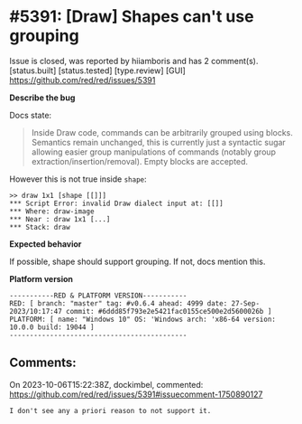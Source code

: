 
#5391: [Draw] Shapes can't use grouping
================================================================================
Issue is closed, was reported by hiiamboris and has 2 comment(s).
[status.built] [status.tested] [type.review] [GUI]
<https://github.com/red/red/issues/5391>

**Describe the bug**

Docs state:
> Inside Draw code, commands can be arbitrarily grouped using blocks. Semantics remain unchanged, this is currently just a syntactic sugar allowing easier group manipulations of commands (notably group extraction/insertion/removal). Empty blocks are accepted.

However this is not true inside `shape`:
```
>> draw 1x1 [shape [[]]]
*** Script Error: invalid Draw dialect input at: [[]]
*** Where: draw-image
*** Near : draw 1x1 [...]
*** Stack: draw 
```

**Expected behavior**

If possible, shape should support grouping. If not, docs mention this.

**Platform version**
```
-----------RED & PLATFORM VERSION----------- 
RED: [ branch: "master" tag: #v0.6.4 ahead: 4999 date: 27-Sep-2023/10:17:47 commit: #6ddd85f793e2e5421fac0155ce500e2d5600026b ]
PLATFORM: [ name: "Windows 10" OS: 'Windows arch: 'x86-64 version: 10.0.0 build: 19044 ]
--------------------------------------------
```


Comments:
--------------------------------------------------------------------------------

On 2023-10-06T15:22:38Z, dockimbel, commented:
<https://github.com/red/red/issues/5391#issuecomment-1750890127>

    I don't see any a priori reason to not support it.


